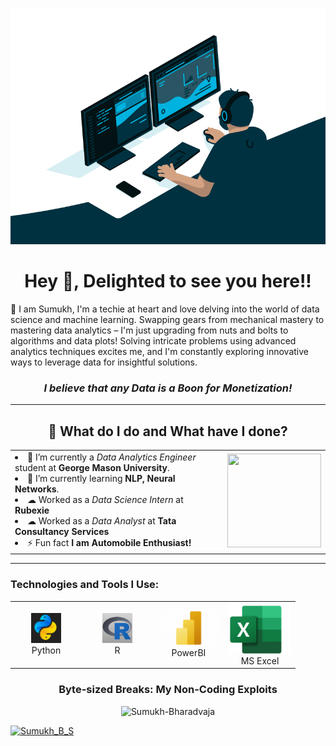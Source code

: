 <p align="center">
  <img src="code.gif" alt="MasterHead">
</p>
<h1 align="center">Hey 👋, Delighted to see you here!!</h1>





<p>🌟 I am Sumukh, I'm a techie at heart and love delving into the world of data science and machine learning.
Swapping gears from mechanical mastery to mastering data analytics – I'm just upgrading from nuts and bolts to algorithms and data plots!
Solving intricate problems using advanced analytics techniques excites me, and I'm constantly exploring innovative ways to leverage data for insightful solutions.  </p>
<h3 align="center"><em>I believe that any Data is a Boon for Monetization!</em></h3>
<hr>

<h2 align='center'>🌱 What do I do and What have I done?</h2>
<table>
<tr>
<td>



<li>🔭 I’m currently a <em>Data Analytics Engineer</em> student at <strong>George Mason University</strong>.</li>
<li>🌱 I’m currently learning <strong>NLP, Neural Networks</strong>.</li>
<li>☁  Worked as a <em>Data Science Intern</em> at <strong>Rubexie</strong></li>
<li>☁  Worked as a <em>Data Analyst</em> at <strong>Tata Consultancy Services</strong></li>
<li>⚡ Fun fact <strong>I am Automobile Enthusiast!</strong></li>

</td>
<td>
<div align="right">
<img src="https://media1.giphy.com/media/usXZmmgP9Z7kf39fnq/giphy.gif?cid=ecf05e47o1a3hogp710ijrnoemmlps9isiznfp2iqcmr8rjq&ep=v1_gifs_search&rid=giphy.gif&ct=g" height="150" width="150">
</div>

</td>
</tr>
</table>

<hr>

<h3 align="left">Technologies and Tools I Use:</h3>
<table>
  <tr>
    <td align="center" width="100">
      <a href="#sumukh-tech">
        <img src="./img/python.jpg" width="48" height="48" alt="Python" />
      </a>
      <br>Python
    </td>
    <td align="center" width="100" >
      <a href="#sumukh-tech">
        <img src="./img/R.jpg" width="48" height="48" alt="R" />
      </a>
      <br>R
    </td>
    <td align="center" width="100">
      <a href="#sumukh-tech">
        <img src="./img/Microsoft-Power-BI-Logo-500x281.png"   alt="PowerBI" />
      </a>
      <br>PowerBI
    </td>
    <td align="center" width="100" >
      <a href="#sumukh-tech">
        <img src="./img/excel.jpg"  alt="Microsoft Excel" />
      </a>
      <br>MS Excel
    </td>
  <tr>
</table>

<h3 align="center">Byte-sized Breaks: My Non-Coding Exploits</h3>



<div align="Center"> 
    <img src="https://profile-counter.glitch.me/Sumukh-Bharadvaja/count.svg" alt="Sumukh-Bharadvaja"> 
</div>

<p align="left"> <a href="https://twitter.com/Zoroghost12" target="blank"><img src="https://img.shields.io/twitter/follow/Zoroghost12?logo=twitter&style=for-the-badge" alt="Sumukh_B_S" </p>
